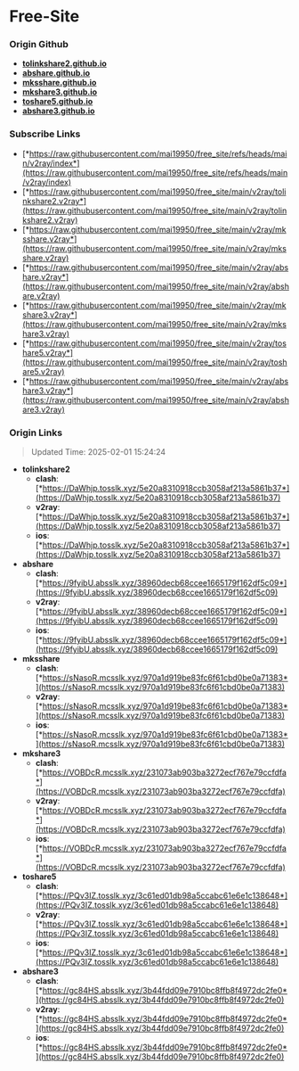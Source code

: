 # Free-Site

### Origin Github

- [**tolinkshare2.github.io**](https://github.com/tolinkshare2/tolinkshare2.github.io)
- [**abshare.github.io**](https://github.com/abshare/abshare.github.io)
- [**mksshare.github.io**](https://github.com/mksshare/mksshare.github.io)
- [**mkshare3.github.io**](https://github.com/mkshare3/mkshare3.github.io)
- [**toshare5.github.io**](https://github.com/toshare5/toshare5.github.io)
- [**abshare3.github.io**](https://github.com/abshare3/abshare3.github.io)

### Subscribe Links

- [*https://raw.githubusercontent.com/mai19950/free_site/refs/heads/main/v2ray/index*](https://raw.githubusercontent.com/mai19950/free_site/refs/heads/main/v2ray/index)
- [*https://raw.githubusercontent.com/mai19950/free_site/main/v2ray/tolinkshare2.v2ray*](https://raw.githubusercontent.com/mai19950/free_site/main/v2ray/tolinkshare2.v2ray)
- [*https://raw.githubusercontent.com/mai19950/free_site/main/v2ray/mksshare.v2ray*](https://raw.githubusercontent.com/mai19950/free_site/main/v2ray/mksshare.v2ray)
- [*https://raw.githubusercontent.com/mai19950/free_site/main/v2ray/abshare.v2ray*](https://raw.githubusercontent.com/mai19950/free_site/main/v2ray/abshare.v2ray)
- [*https://raw.githubusercontent.com/mai19950/free_site/main/v2ray/mkshare3.v2ray*](https://raw.githubusercontent.com/mai19950/free_site/main/v2ray/mkshare3.v2ray)
- [*https://raw.githubusercontent.com/mai19950/free_site/main/v2ray/toshare5.v2ray*](https://raw.githubusercontent.com/mai19950/free_site/main/v2ray/toshare5.v2ray)
- [*https://raw.githubusercontent.com/mai19950/free_site/main/v2ray/abshare3.v2ray*](https://raw.githubusercontent.com/mai19950/free_site/main/v2ray/abshare3.v2ray)

### Origin Links

> Updated Time: 2025-02-01 15:24:24

- **tolinkshare2**
  - **clash**: [*https://DaWhjp.tosslk.xyz/5e20a8310918ccb3058af213a5861b37*](https://DaWhjp.tosslk.xyz/5e20a8310918ccb3058af213a5861b37)
  - **v2ray**: [*https://DaWhjp.tosslk.xyz/5e20a8310918ccb3058af213a5861b37*](https://DaWhjp.tosslk.xyz/5e20a8310918ccb3058af213a5861b37)
  - **ios**: [*https://DaWhjp.tosslk.xyz/5e20a8310918ccb3058af213a5861b37*](https://DaWhjp.tosslk.xyz/5e20a8310918ccb3058af213a5861b37)
- **abshare**
  - **clash**: [*https://9fyibU.absslk.xyz/38960decb68ccee1665179f162df5c09*](https://9fyibU.absslk.xyz/38960decb68ccee1665179f162df5c09)
  - **v2ray**: [*https://9fyibU.absslk.xyz/38960decb68ccee1665179f162df5c09*](https://9fyibU.absslk.xyz/38960decb68ccee1665179f162df5c09)
  - **ios**: [*https://9fyibU.absslk.xyz/38960decb68ccee1665179f162df5c09*](https://9fyibU.absslk.xyz/38960decb68ccee1665179f162df5c09)
- **mksshare**
  - **clash**: [*https://sNasoR.mcsslk.xyz/970a1d919be83fc6f61cbd0be0a71383*](https://sNasoR.mcsslk.xyz/970a1d919be83fc6f61cbd0be0a71383)
  - **v2ray**: [*https://sNasoR.mcsslk.xyz/970a1d919be83fc6f61cbd0be0a71383*](https://sNasoR.mcsslk.xyz/970a1d919be83fc6f61cbd0be0a71383)
  - **ios**: [*https://sNasoR.mcsslk.xyz/970a1d919be83fc6f61cbd0be0a71383*](https://sNasoR.mcsslk.xyz/970a1d919be83fc6f61cbd0be0a71383)
- **mkshare3**
  - **clash**: [*https://VOBDcR.mcsslk.xyz/231073ab903ba3272ecf767e79ccfdfa*](https://VOBDcR.mcsslk.xyz/231073ab903ba3272ecf767e79ccfdfa)
  - **v2ray**: [*https://VOBDcR.mcsslk.xyz/231073ab903ba3272ecf767e79ccfdfa*](https://VOBDcR.mcsslk.xyz/231073ab903ba3272ecf767e79ccfdfa)
  - **ios**: [*https://VOBDcR.mcsslk.xyz/231073ab903ba3272ecf767e79ccfdfa*](https://VOBDcR.mcsslk.xyz/231073ab903ba3272ecf767e79ccfdfa)
- **toshare5**
  - **clash**: [*https://PQv3IZ.tosslk.xyz/3c61ed01db98a5ccabc61e6e1c138648*](https://PQv3IZ.tosslk.xyz/3c61ed01db98a5ccabc61e6e1c138648)
  - **v2ray**: [*https://PQv3IZ.tosslk.xyz/3c61ed01db98a5ccabc61e6e1c138648*](https://PQv3IZ.tosslk.xyz/3c61ed01db98a5ccabc61e6e1c138648)
  - **ios**: [*https://PQv3IZ.tosslk.xyz/3c61ed01db98a5ccabc61e6e1c138648*](https://PQv3IZ.tosslk.xyz/3c61ed01db98a5ccabc61e6e1c138648)
- **abshare3**
  - **clash**: [*https://gc84HS.absslk.xyz/3b44fdd09e7910bc8ffb8f4972dc2fe0*](https://gc84HS.absslk.xyz/3b44fdd09e7910bc8ffb8f4972dc2fe0)
  - **v2ray**: [*https://gc84HS.absslk.xyz/3b44fdd09e7910bc8ffb8f4972dc2fe0*](https://gc84HS.absslk.xyz/3b44fdd09e7910bc8ffb8f4972dc2fe0)
  - **ios**: [*https://gc84HS.absslk.xyz/3b44fdd09e7910bc8ffb8f4972dc2fe0*](https://gc84HS.absslk.xyz/3b44fdd09e7910bc8ffb8f4972dc2fe0)
